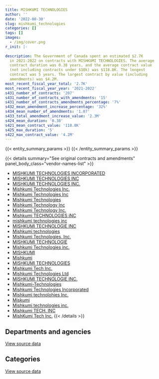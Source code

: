```yaml
---
title: MISHKUMI TECHNOLOGIES
author: ''
date: '2022-08-30'
slug: mishkumi_technologies
categories: []
tags: []
images:
  - /img/cover.png
r_init: |-
  
description: The Government of Canada spent an estimated $2.7K
  in 2021-2022 on contracts with MISHKUMI TECHNOLOGIES. The average
  contract duration was 0.38 years, and the average contract value
  (not including contracts under $10k) was $118.8K. The longest
  contract was 5 years. The largest contract by value (including
  amendments) was $4.2M.
most_recent_fiscal_year_total: '2.7K'
most_recent_fiscal_year_year: '2021-2022'
s431_number_of_contracts: '207'
s431_number_of_contracts_with_amendments: '15'
s431_number_of_contracts_amendments_percentage: '7%'
s432_mean_amendment_increase_percentage: '32%'
s434_mean_number_of_amendments: '1.07'
s433_total_amendment_increase_value: '2.3M'
s424_mean_duration: '0.38'
s421_mean_contract_value: '118.8K'
s425_max_duration: '5'
s422_max_contract_value: '4.2M'
---
```


<script src="/rmarkdown-libs/htmlwidgets/htmlwidgets.js"></script>
<link href="/rmarkdown-libs/datatables-css/datatables-crosstalk.css" rel="stylesheet" />
<script src="/rmarkdown-libs/datatables-binding/datatables.js"></script>
<script src="/rmarkdown-libs/jquery/jquery-3.6.0.min.js"></script>
<link href="/rmarkdown-libs/dt-core-bootstrap/css/dataTables.bootstrap.min.css" rel="stylesheet" />
<link href="/rmarkdown-libs/dt-core-bootstrap/css/dataTables.bootstrap.extra.css" rel="stylesheet" />
<script src="/rmarkdown-libs/dt-core-bootstrap/js/jquery.dataTables.min.js"></script>
<script src="/rmarkdown-libs/dt-core-bootstrap/js/dataTables.bootstrap.min.js"></script>
<link href="/rmarkdown-libs/crosstalk/css/crosstalk.min.css" rel="stylesheet" />
<script src="/rmarkdown-libs/crosstalk/js/crosstalk.min.js"></script>
<script src="/rmarkdown-libs/htmlwidgets/htmlwidgets.js"></script>
<link href="/rmarkdown-libs/datatables-css/datatables-crosstalk.css" rel="stylesheet" />
<script src="/rmarkdown-libs/datatables-binding/datatables.js"></script>
<script src="/rmarkdown-libs/jquery/jquery-3.6.0.min.js"></script>
<link href="/rmarkdown-libs/dt-core-bootstrap/css/dataTables.bootstrap.min.css" rel="stylesheet" />
<link href="/rmarkdown-libs/dt-core-bootstrap/css/dataTables.bootstrap.extra.css" rel="stylesheet" />
<script src="/rmarkdown-libs/dt-core-bootstrap/js/jquery.dataTables.min.js"></script>
<script src="/rmarkdown-libs/dt-core-bootstrap/js/dataTables.bootstrap.min.js"></script>
<link href="/rmarkdown-libs/crosstalk/css/crosstalk.min.css" rel="stylesheet" />
<script src="/rmarkdown-libs/crosstalk/js/crosstalk.min.js"></script>

{{< entity_summary_params >}}
{{< /entity_summary_params >}}

{{< details summary="See original contracts and amendments" panel_body_class="vendor-names-list" >}}
- [MISHKUMI TECHNOLOGIES INCORPORATED](https://search.open.canada.ca/en/ct/?sort=contract_value_f%20desc&page=1&search_text=%22MISHKUMI%20TECHNOLOGIES%20INCORPORATED%22)
- [MISHKUMI TECHNOLOGIES INC](https://search.open.canada.ca/en/ct/?sort=contract_value_f%20desc&page=1&search_text=%22MISHKUMI%20TECHNOLOGIES%20INC%22)
- [MISHKUMI TECHNOLOGIES INC.](https://search.open.canada.ca/en/ct/?sort=contract_value_f%20desc&page=1&search_text=%22MISHKUMI%20TECHNOLOGIES%20INC.%22)
- [Mishkumi Technologies Inc.](https://search.open.canada.ca/en/ct/?sort=contract_value_f%20desc&page=1&search_text=%22Mishkumi%20Technologies%20Inc.%22)
- [Mishkumi Technologies Inc](https://search.open.canada.ca/en/ct/?sort=contract_value_f%20desc&page=1&search_text=%22Mishkumi%20Technologies%20Inc%22)
- [Mishkumi Technologies](https://search.open.canada.ca/en/ct/?sort=contract_value_f%20desc&page=1&search_text=%22Mishkumi%20Technologies%22)
- [Mishkumi Technology Inc](https://search.open.canada.ca/en/ct/?sort=contract_value_f%20desc&page=1&search_text=%22Mishkumi%20Technology%20Inc%22)
- [Mishkumi Technology Inc.](https://search.open.canada.ca/en/ct/?sort=contract_value_f%20desc&page=1&search_text=%22Mishkumi%20Technology%20Inc.%22)
- [Mishkumi TECHNOLOGIES iNC](https://search.open.canada.ca/en/ct/?sort=contract_value_f%20desc&page=1&search_text=%22Mishkumi%20TECHNOLOGIES%20iNC%22)
- [mishkumi technologies inc](https://search.open.canada.ca/en/ct/?sort=contract_value_f%20desc&page=1&search_text=%22mishkumi%20technologies%20inc%22)
- [MISHKUMI TECHNOLOGIE INC](https://search.open.canada.ca/en/ct/?sort=contract_value_f%20desc&page=1&search_text=%22MISHKUMI%20TECHNOLOGIE%20INC%22)
- [Mishkumi technologies](https://search.open.canada.ca/en/ct/?sort=contract_value_f%20desc&page=1&search_text=%22Mishkumi%20technologies%22)
- [Mishkumi Technologies, Inc.](https://search.open.canada.ca/en/ct/?sort=contract_value_f%20desc&page=1&search_text=%22Mishkumi%20Technologies%2c%20Inc.%22)
- [MISHKUMI TECHNOLOGIE](https://search.open.canada.ca/en/ct/?sort=contract_value_f%20desc&page=1&search_text=%22MISHKUMI%20TECHNOLOGIE%22)
- [Mishkumi Technologies inc.](https://search.open.canada.ca/en/ct/?sort=contract_value_f%20desc&page=1&search_text=%22Mishkumi%20Technologies%20inc.%22)
- [MISHKUMI](https://search.open.canada.ca/en/ct/?sort=contract_value_f%20desc&page=1&search_text=%22MISHKUMI%22)
- [Mishkumi](https://search.open.canada.ca/en/ct/?sort=contract_value_f%20desc&page=1&search_text=%22Mishkumi%22)
- [MISHKUMI TECHNOLOGIES](https://search.open.canada.ca/en/ct/?sort=contract_value_f%20desc&page=1&search_text=%22MISHKUMI%20TECHNOLOGIES%22)
- [Mishkumi Tech Inc.](https://search.open.canada.ca/en/ct/?sort=contract_value_f%20desc&page=1&search_text=%22Mishkumi%20Tech%20Inc.%22)
- [Mishkumi Technologies Ltd](https://search.open.canada.ca/en/ct/?sort=contract_value_f%20desc&page=1&search_text=%22Mishkumi%20Technologies%20Ltd%22)
- [MISHKUMI TECHNOLOGIE INC.](https://search.open.canada.ca/en/ct/?sort=contract_value_f%20desc&page=1&search_text=%22MISHKUMI%20TECHNOLOGIE%20INC.%22)
- [Mishkumi-Technologies](https://search.open.canada.ca/en/ct/?sort=contract_value_f%20desc&page=1&search_text=%22Mishkumi-Technologies%22)
- [Mishkumi Technologies Incorporated](https://search.open.canada.ca/en/ct/?sort=contract_value_f%20desc&page=1&search_text=%22Mishkumi%20Technologies%20Incorporated%22)
- [Mishkumi technolohies Inc.](https://search.open.canada.ca/en/ct/?sort=contract_value_f%20desc&page=1&search_text=%22Mishkumi%20technolohies%20Inc.%22)
- [Miskumi](https://search.open.canada.ca/en/ct/?sort=contract_value_f%20desc&page=1&search_text=%22Miskumi%22)
- [Mishkumi technologies inc.](https://search.open.canada.ca/en/ct/?sort=contract_value_f%20desc&page=1&search_text=%22Mishkumi%20technologies%20inc.%22)
- [Mishkumi TECH. INC](https://search.open.canada.ca/en/ct/?sort=contract_value_f%20desc&page=1&search_text=%22Mishkumi%20TECH.%20INC%22)
- [MishKumi Tech Inc.](https://search.open.canada.ca/en/ct/?sort=contract_value_f%20desc&page=1&search_text=%22MishKumi%20Tech%20Inc.%22)
{{< /details >}}

## Departments and agencies

<div id="htmlwidget-1" style="width:100%;height:auto;" class="datatables html-widget"></div>
<script type="application/json" data-for="htmlwidget-1">{"x":{"style":"bootstrap","filter":"none","vertical":false,"data":[["<a href=\"/departments/aafc-aac/\">Agriculture and Agri-Food Canada<\/a>","<a href=\"/departments/cbsa-asfc/\">Canada Border Services Agency<\/a>","<a href=\"/departments/cic/\">Immigration, Refugees and Citizenship Canada<\/a>","<a href=\"/departments/cihr-irsc/\">Canadian Institutes of Health Research<\/a>","<a href=\"/departments/cra-arc/\">Canada Revenue Agency<\/a>","<a href=\"/departments/csa-asc/\">Canadian Space Agency<\/a>","<a href=\"/departments/csc-scc/\">Correctional Service of Canada<\/a>","<a href=\"/departments/cta-otc/\">Canadian Transportation Agency<\/a>","<a href=\"/departments/dfatd-maecd/\">Global Affairs Canada<\/a>","<a href=\"/departments/dfo-mpo/\">Fisheries and Oceans Canada<\/a>","<a href=\"/departments/dnd-mdn/\">National Defence<\/a>","<a href=\"/departments/ec/\">Environment and Climate Change Canada<\/a>","<a href=\"/departments/esdc-edsc/\">Employment and Social Development Canada<\/a>","<a href=\"/departments/fcac-acfc/\">Financial Consumer Agency of Canada<\/a>","<a href=\"/departments/ic/\">Innovation, Science and Economic Development Canada<\/a>","<a href=\"/departments/mpcc-cppm/\">Military Police Complaints Commission of Canada<\/a>","<a href=\"/departments/nfb-onf/\">National Film Board<\/a>","<a href=\"/departments/nrc-cnrc/\">National Research Council Canada<\/a>","<a href=\"/departments/nrcan-rncan/\">Natural Resources Canada<\/a>","<a href=\"/departments/pc/\">Parks Canada<\/a>","<a href=\"/departments/pco-bcp/\">Privy Council Office<\/a>","<a href=\"/departments/phac-aspc/\">Public Health Agency of Canada<\/a>","<a href=\"/departments/pwgsc-tpsgc/\">Public Services and Procurement Canada<\/a>","<a href=\"/departments/rcmp-grc/\">Royal Canadian Mounted Police<\/a>","<a href=\"/departments/ssc-spc/\">Shared Services Canada<\/a>","<a href=\"/departments/swc-cfc/\">Status of Women Canada<\/a>","<a href=\"/departments/wage/\">Department for Women and Gender Equality<\/a>"],[226286.46,11723.75,544471.72,33315.24,123458.56,19065.74,369852.51,1502.32,1052155.2,1249289.99,1886050.04,53394.08,118407,269996.55,null,15804,11904.19,27095.54,43074.92,202112.25,27063.74,13153.2,2071425.19,190948.58,277023.27,220021.1,72395.28],[null,null,4465990.09,null,null,null,null,2749.24,null,600825.11,422349.8,null,null,11019.76,341860.38,null,3968.06,242410.23,7484.54,null,null,null,465035.29,72871.95,6711.5,null,null],[null,null,null,null,null,null,null,2741.73,null,58037.54,315805.57,null,20631.28,null,null,null,null,null,null,null,null,null,null,40040.89,null,null,null],[null,null,null,null,null,null,null,2741.73,null,null,null,null,null,null,null,null,null,null,null,null,null,null,null,null,null,null,null]],"container":"<table class=\"table table-striped table-hover row-border order-column display\">\n  <thead>\n    <tr>\n      <th>Department<\/th>\n      <th>2018-2019<\/th>\n      <th>2019-2020<\/th>\n      <th>2020-2021<\/th>\n      <th>2021-2022<\/th>\n    <\/tr>\n  <\/thead>\n<\/table>","options":{"order":[[4,"desc"]],"pageLength":10,"autoWidth":true,"columnDefs":[{"targets":1,"render":"function(data, type, row, meta) {\n    return type !== 'display' ? data : DTWidget.formatCurrency(data, \"$\", 2, 3, \",\", \".\", true, null);\n  }"},{"targets":2,"render":"function(data, type, row, meta) {\n    return type !== 'display' ? data : DTWidget.formatCurrency(data, \"$\", 2, 3, \",\", \".\", true, null);\n  }"},{"targets":3,"render":"function(data, type, row, meta) {\n    return type !== 'display' ? data : DTWidget.formatCurrency(data, \"$\", 2, 3, \",\", \".\", true, null);\n  }"},{"targets":4,"render":"function(data, type, row, meta) {\n    return type !== 'display' ? data : DTWidget.formatCurrency(data, \"$\", 2, 3, \",\", \".\", true, null);\n  }"},{"width":"16%","targets":[1,2,3,4]},{"className":"dt-right","targets":[1,2,3,4]}],"orderClasses":false}},"evals":["options.columnDefs.0.render","options.columnDefs.1.render","options.columnDefs.2.render","options.columnDefs.3.render"],"jsHooks":[]}</script>
<p class="text-right">
<a href="https://github.com/GoC-Spending/contracts-data/tree/main/data/out/vendors/mishkumi_technologies/summary_by_fiscal_year_by_department.csv" class="source-data-link btn btn-link">View source data</a>
</p>

## Categories

<div id="htmlwidget-2" style="width:100%;height:auto;" class="datatables html-widget"></div>
<script type="application/json" data-for="htmlwidget-2">{"x":{"style":"bootstrap","filter":"none","vertical":false,"data":[["<a href=\"/categories/other/\">(Other)<\/a>","<a href=\"/categories/facilities_and_construction/\">Facilities and construction<\/a>","<a href=\"/categories/office_management/\">Office management<\/a>","<a href=\"/categories/defence/\">Defence<\/a>","<a href=\"/categories/professional_services/\">Professional services<\/a>","<a href=\"/categories/information_technology/\">Information technology<\/a>","<a href=\"/categories/industrial_products_and_services/\">Industrial products and services<\/a>","<a href=\"/categories/human_capital/\">Human capital<\/a>"],[7464.09,74964.71,140849.73,1565801.03,44784.75,7096057.1,184661.41,16407.6],[7484.54,465035.29,null,422349.8,null,5748406.32,null,null],[null,null,20631.28,315805.57,null,100820.16,null,null],[null,null,null,null,null,2741.73,null,null]],"container":"<table class=\"table table-striped table-hover row-border order-column display\">\n  <thead>\n    <tr>\n      <th>Category<\/th>\n      <th>2018-2019<\/th>\n      <th>2019-2020<\/th>\n      <th>2020-2021<\/th>\n      <th>2021-2022<\/th>\n    <\/tr>\n  <\/thead>\n<\/table>","options":{"order":[[4,"desc"]],"dom":"t","pageLength":30,"autoWidth":true,"columnDefs":[{"targets":1,"render":"function(data, type, row, meta) {\n    return type !== 'display' ? data : DTWidget.formatCurrency(data, \"$\", 2, 3, \",\", \".\", true, null);\n  }"},{"targets":2,"render":"function(data, type, row, meta) {\n    return type !== 'display' ? data : DTWidget.formatCurrency(data, \"$\", 2, 3, \",\", \".\", true, null);\n  }"},{"targets":3,"render":"function(data, type, row, meta) {\n    return type !== 'display' ? data : DTWidget.formatCurrency(data, \"$\", 2, 3, \",\", \".\", true, null);\n  }"},{"targets":4,"render":"function(data, type, row, meta) {\n    return type !== 'display' ? data : DTWidget.formatCurrency(data, \"$\", 2, 3, \",\", \".\", true, null);\n  }"},{"width":"16%","targets":[1,2,3,4]},{"className":"dt-right","targets":[1,2,3,4]}],"orderClasses":false,"lengthMenu":[10,25,30,50,100]}},"evals":["options.columnDefs.0.render","options.columnDefs.1.render","options.columnDefs.2.render","options.columnDefs.3.render"],"jsHooks":[]}</script>
<p class="text-right">
<a href="https://github.com/GoC-Spending/contracts-data/tree/main/data/out/vendors/mishkumi_technologies/summary_by_fiscal_year_by_category.csv" class="source-data-link btn btn-link">View source data</a>
</p>
